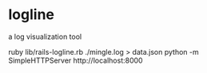 logline
=======

a log visualization tool


ruby lib/rails-logline.rb ./mingle.log > data.json
python -m SimpleHTTPServer
http://localhost:8000

